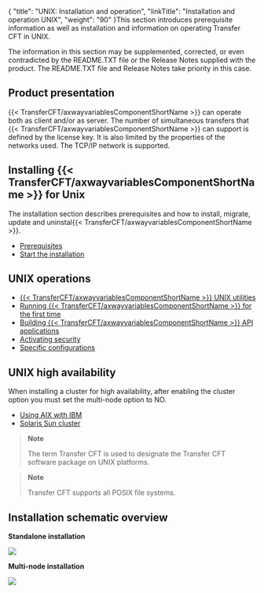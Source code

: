 {
    "title": "UNIX: Installation and operation",
    "linkTitle": "Installation and operation UNIX",
    "weight": "90"
}This section introduces prerequisite information as well as installation and information on operating Transfer CFT in UNIX.

The information in this section
may be supplemented, corrected, or even contradicted by the
README.TXT file or the Release Notes supplied with the product. The README.TXT file and Release Notes take priority in this case.

<span id="Product_presentation"></span>

## Product presentation

{{< TransferCFT/axwayvariablesComponentShortName  >}} can operate both as client and/or as server. The
number of simultaneous transfers that {{< TransferCFT/axwayvariablesComponentShortName  >}} can support
is defined by the license key. It is also limited by the properties of
the networks used. The TCP/IP network is supported.

## Installing {{< TransferCFT/axwayvariablesComponentShortName  >}} for Unix

The installation section describes prerequisites and how to install, migrate, update and uninstal{{< TransferCFT/axwayvariablesComponentShortName  >}}.

- [Prerequisites](before_you_start_unix/prereqs_overview)
- [Start the installation](../windows_install_start_here/before_you_start_win/install_transfer_cft_1)

## UNIX operations

- [{{< TransferCFT/axwayvariablesComponentShortName >}}
    UNIX utilities](run_first_time_ux/use_cft_utilities)
- [Running
    {{< TransferCFT/axwayvariablesComponentShortName >}} for the first time]()
- [Building
    {{< TransferCFT/axwayvariablesComponentShortName >}} API applications](run_first_time_ux/api_applications_start_here)
- [Activating
    security]()
- [Specific
    configurations](run_first_time_ux/aix_with_ibm_hacmp_intro/specific_configurations_intro)

## UNIX high availability

When installing a cluster for high availability, after enabling the cluster option you must set the multi-node option to NO.

- [Using
    AIX with IBM](run_first_time_ux/aix_with_ibm_hacmp_intro)
- [Solaris
    Sun cluster](run_first_time_ux/aix_with_ibm_hacmp_intro/solaris_sun_cluster_start_here)

> **Note**
>
> The term
> Transfer CFT is used to designate the Transfer
> CFT software package on UNIX platforms.

> **Note**
>
> Transfer CFT supports all POSIX file systems.

## Installation schematic overview

****Standalone installation****

![](/Images/TransferCFT/install01_(2).png)

****Multi-node installation****

****![](/Images/TransferCFT/install_multi.png)****
